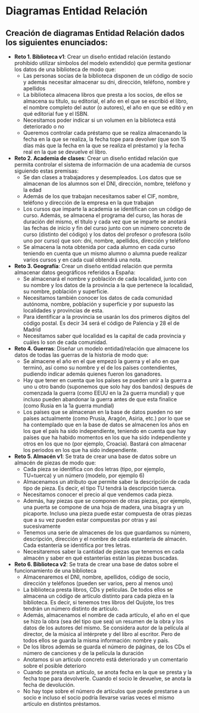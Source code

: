 # Diagramas Entidad Relación
## Creación de diagramas Entidad Relación dados los siguientes enunciados:
* **Reto 1. Biblioteca v1**: 
    Crear un diseño entidad relación (estando prohibido utilizar símbolos del
    modelo extendido) que permita gestionar los datos de una biblioteca de modo
    que:
    * Las personas socias de la biblioteca disponen de un código de socio y
    además necesitar almacenar su dni, dirección, teléfono, nombre y apellidos
    * La biblioteca almacena libros que presta a los socios, de ellos se almacena
    su título, su editorial, el año en el que se escribió el libro, el nombre
    completo del autor (o autores), el año en que se editó y en qué editorial fue
    y el ISBN.
    * Necesitamos poder indicar si un volumen en la biblioteca está deteriorado o
    no
    * Queremos controlar cada préstamo que se realiza almacenando la fecha en
    la que se realiza, la fecha tope para devolver (que son 15 días más que la
    fecha en la que se realiza el préstamo) y la fecha real en la que se devuelve
    el libro.
* **Reto 2. Academia de clases**: 
    Crear un diseño entidad relación que permita controlar el sistema de
    información de una academia de cursos siguiendo estas premisas:
    * Se dan clases a trabajadores y desempleados. Los datos que se almacenan
    de los alumnos son el DNI, dirección, nombre, teléfono y la edad
    * Además de los que trabajan necesitamos saber el CIF, nombre, teléfono y
    dirección de la empresa en la que trabajan
    * Los cursos que imparte la academia se identifican con un código de curso.
    Además, se almacena el programa del curso, las horas de duración del
    mismo, el título y cada vez que se imparte se anotará las fechas de inicio y
    fin del curso junto con un número concreto de curso (distinto del código) y
    los datos del profesor o profesora (sólo uno por curso) que son: dni,
    nombre, apellidos, dirección y teléfono
    * Se almacena la nota obtenida por cada alumno en cada curso teniendo en
    cuenta que un mismo alumno o alumna puede realizar varios cursos y en
    cada cual obtendrá una nota.
* **Reto 3. Geografía**:
    Crear un diseño entidad relación que permita almacenar datos geográficos
    referidos a España:
    * Se almacenará el nombre y población de cada localidad, junto con su
    nombre y los datos de la provincia a la que pertenece la localidad, su
    nombre, población y superficie.
    * Necesitamos también conocer los datos de cada comunidad autónoma,
    nombre, población y superficie y por supuesto las localidades y provincias
    de esta.
    * Para identificar a la provincia se usarán los dos primeros dígitos del código
    postal. Es decir 34 será el código de Palencia y 28 el de Madrid
    * Necesitamos saber qué localidad es la capital de cada provincia y cuáles lo
    son de cada comunidad.
* **Reto 4. Guerras**:
    Diseñar un modelo entidad/relación que almacene los datos de todas las
    guerras de la historia de modo que:
    * Se almacene el año en el que empezó la guerra y el año en que terminó, así
    como su nombre y el de los países contendientes, pudiendo indicar además
    quienes fueron los ganadores.
    * Hay que tener en cuenta que los países se pueden unir a la guerra a uno u
    otro bando (suponemos que solo hay dos bandos) después de comenzada
    la guerra (como EEUU en la 2a guerra mundial) y que incluso pueden
    abandonar la guerra antes de que esta finalice (como Rusia en la 1a guerra
    mundial)
    * Los países que se almacenan en la base de datos pueden no ser países
    actualmente (como Prusia, Aragón, Asiria, etc.) por lo que se ha
    contemplado que en la base de datos se almacenen los años en los que el
    país ha sido independiente, teniendo en cuenta que hay países que ha
    habido momentos en los que ha sido independiente y otros en los que no
    (por ejemplo, Croacia). Bastará con almacenar los periodos en los que ha
    sido independiente.
* **Reto 5. Almacén v1**:
    Se trata de crear una base de datos sobre un almacén de piezas de modo que:
    * Cada pieza se identifica con dos letras (tipo, por ejemplo, TU=tuerca) y un
    número (modelo, por ejemplo 6)
    * Almacenamos un atributo que permite saber la descripción de cada tipo de
    pieza. Es decir, el tipo TU tendrá la descripción tuerca.
    * Necesitamos conocer el precio al que vendemos cada pieza.
    * Además, hay piezas que se componen de otras piezas, por ejemplo, una
    puerta se compone de una hoja de madera, una bisagra y un picaporte.
    Incluso una pieza puede estar compuesta de otras piezas que a su vez
    pueden estar compuestas por otras y así sucesivamente
    * Tenemos una serie de almacenes de los que guardamos su número,
    descripción, dirección y el nombre de cada estantería de almacén. Cada
    estantería se identifica por tres letras.
    * Necesitaremos saber la cantidad de piezas que tenemos en cada almacén y
    saber en qué estanterías están las piezas buscadas.
* **Reto 6. Biblioteca v2**:
    Se trata de crear una base de datos sobre el funcionamiento de una biblioteca
    * Almacenaremos el DNI, nombre, apellidos, código de socio, dirección y
    teléfonos (pueden ser varios, pero al menos uno)
    * La biblioteca presta libros, CDs y películas. De todos ellos se almacena un
    código de artículo distinto para cada pieza en la biblioteca. Es decir, si
    tenemos tres libros del Quijote, los tres tendrán un número distinto de
    artículo.
    * Además, almacenamos el nombre de cada artículo, el año en el que se hizo
    la obra (sea del tipo que sea) un resumen de la obra y los datos de los
    autores del mismo. Se considera autor de la película al director, de la
    música al intérprete y del libro al escritor. Pero de todos ellos se guarda la
    misma información: nombre y país.
    * De los libros además se guarda el número de páginas, de los CDs el
    número de canciones y de la película la duración
    * Anotamos si un artículo concreto está deteriorado y un comentario sobre el
    posible deterioro
    * Cuando se presta un artículo, se anota fecha en la que se presta y la fecha
    tope para devolverle. Cuando el socio le devuelve, se anota la fecha de
    devolución.
    * No hay tope sobre el número de artículos que puede prestarse a un socio e
    incluso el socio podría llevarse varias veces el mismo artículo en distintos
    préstamos.